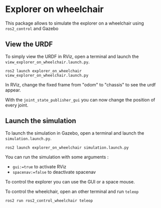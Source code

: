 # Explorer on wheelchair

This package allows to simulate the explorer on a wheelchair using `ros2_control` and Gazebo

## View the URDF

To simply view the URDF in RViz, open a terminal and launch the `view_explorer_on_wheelchair.launch.py`.  

```
ros2 launch explorer_on_wheelchair view_explorer_on_wheelchair.launch.py
```

In RViz, change the fixed frame from "odom" to "chassis" to see the urdf appear.

With the `joint_state_publisher_gui` you can now change the position of every joint.


## Launch the simulation

To launch the simulation in Gazebo, open a terminal and launch the `simulation.launch.py`.  

```
ros2 launch explorer_on_wheelchair simulation.launch.py
```

You can run the simulation with some arguments :

* `gui:=true` to activate RViz
* `spacenav:=false` to deactivate spacenav

To control the explorer you can use the GUI or a space mouse.

To control the wheelchair, open an other terminal and run `teleop`

```
ros2 run ros2_control_wheelchair teleop
```